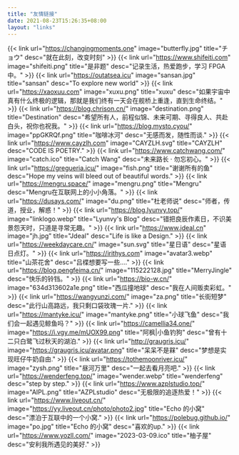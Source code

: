 ```yaml
---
title: "友情链接"
date: 2021-08-23T15:26:35+08:00
layout: "links"
---
```


{{< link url="https://changingmoments.one" image="butterfly.jpg" title="チョウ" desc="就在此刻，改变时刻" >}}
{{< link url="https://www.shifeiti.com" image="shifeiti.png" title="是非题" desc="记录生活，热爱跑步，学习 FPGA 中。" >}}
{{< link url="https://outatsea.icu" image="sansan.jpg" title="sansan" desc="To explore new world" >}}
{{< link url="https://xaoxuu.com" image="xuxu.png" title="xuxu" desc="如果宇宙中真有什么终极的逻辑，那就是我们终有一天会在舰桥上重逢，直到生命终结。" >}}
{{< link url="https://blog.chrison.cn/" image="destination.png" title="Destination" desc="希望所有人，前程似锦、未来可期、寻得良人、共赴白头，祝你也祝我。" >}}
{{< link url="https://blog.mysto.cyou/" image="ppGKRQf.png" title="咖啡冰河" desc="无感而发，随性而谈." >}}
{{< link url="https://www.cayzlh.com" image="CAYZLH.svg" title="CAYZLH" desc="CODE IS POETRY." >}}
{{< link url="https://www.catchwang.com/" image="catch.ico" title="Catch Wang" desc="未来路长 · 勿忘初心。" >}}
{{< link url="https://gregueria.icu/" image="fish.png" title="谢谢所有的鱼" desc="Hope my veins will bleed out of beautiful words." >}}
{{< link url="https://mengru.space/" image="mengru.png" title="Mengru" desc="Mengru在互联网上的小小角落。" >}}
{{< link url="https://dusays.com/" image="du.png" title="杜老师说" desc="师者，传道，授业，解惑！" >}}
{{< link url="https://blog.lyunvy.top/" image="linklogo.webp" title="Lyunvy's Blog" desc="错把良辰作素日，不识美景怨天时，只道是寻常无趣。" >}}
{{< link url="https://www.jdeal.cn" image="jh.jpg" title="Jdeal" desc="Life is like a Design." >}}
{{< link url="https://weekdaycare.cn/" image="sun.svg" title="星日语" desc="星语日点灯。" >}}
{{< link url="https://irithys.com" image="avatar3.webp" title="山茶花舍" desc="吕楪想要写一些...." >}}
{{< link url="https://blog.pengfeima.cn/" image="115222128.jpg" title="MerryJingle" desc="快乐的铃铛。" >}}
{{< link url="https://bio-w.cn/" image="634d313602a1e.png" title="西瓜撞地球" desc="我在人间贩卖彩虹。" >}}
{{< link url="https://wangyunzi.com/" image="za.png" title="长街短梦" desc="此行山高路远，我只剩口袋玫瑰一片." >}}
{{< link url="https://mantyke.icu/" image="mantyke.png" title="小球飞鱼" desc="我们会一起遇见鲸鱼吗？" >}}
{{< link url="https://camellia34.one/" image="https://i.vgy.me/mUOX99.png" title="阿枫|小鱼钓狗" desc="曾有十二只白鹭飞过秋天的湖泊." >}}
{{< link url="http://graugris.icu/" image="https://graugris.icu/avatar.png" title="呆呆不是槑" desc="梦想是实现旺仔牛奶自由." >}}
{{< link url="https://tothemoonriver.icu/" image="zysh.png" title="昼河万里" desc="一起去看月亮吧." >}}
{{< link url="https://wenderfeng.top/" image="wender.webp" title="wenderfeng" desc="step by step." >}}
{{< link url="https://www.azplstudio.top/" image="AIPL.png" title="AZPLstudio" desc="无极限的追逐热爱！" >}}
{{< link url="https://www.liveout.cn/" image="https://yy.liveout.cn/photo/photo2.jpg" title="Echo 的小窝" desc="漂泊于互联中的一个小窝." >}}
{{< link url="https://polebug.github.io/" image="po.jpg" title="Echo 的小窝" desc="喜欢的up." >}}
{{< link url="https://www.yozll.com/" image="2023-03-09.ico" title="柚子屋" desc="安利我所遇见的美好." >}}
